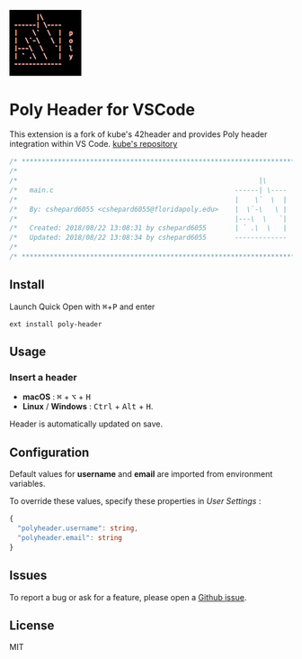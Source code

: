 <img
  src="https://raw.githubusercontent.com/Caleb-Shepard/vscode-poly-header/master/poly.png" 
  width=128>

# Poly Header for VSCode

This extension is a fork of kube's 42header and provides Poly header integration within VS Code.
[kube's repository](https://github.com/kube/vscode-42header)

```c
/* ************************************************************************** */
/*                                                                            */
/*                                                            |\              */
/*   main.c                                             ------| \----         */
/*                                                      |    \`  \  |  p      */
/*   By: cshepard6055 <cshepard6055@floridapoly.edu>    |  \`-\   \ |  o      */
/*                                                      |---\  \   `|  l      */
/*   Created: 2018/08/22 13:08:31 by cshepard6055       | ` .\  \   |  y      */
/*   Updated: 2018/08/22 13:08:34 by cshepard6055       -------------         */
/*                                                                            */
/* ************************************************************************** */
```

## Install

Launch Quick Open with <kbd>⌘</kbd>+<kbd>P</kbd> and enter
```
ext install poly-header
```

## Usage

### Insert a header
 - **macOS** : <kbd>⌘</kbd> + <kbd>⌥</kbd> + <kbd>H</kbd>
 - **Linux** / **Windows** : <kbd>Ctrl</kbd> + <kbd>Alt</kbd> + <kbd>H</kbd>.

Header is automatically updated on save.


## Configuration

Default values for **username** and **email** are imported from environment variables.

To override these values, specify these properties in *User Settings* :

```ts
{
  "polyheader.username": string,
  "polyheader.email": string
}
```


## Issues

To report a bug or ask for a feature, please open a [Github issue](https://github.com/Caleb-Shepard/vscode-poly-header/issues).


## License

MIT
